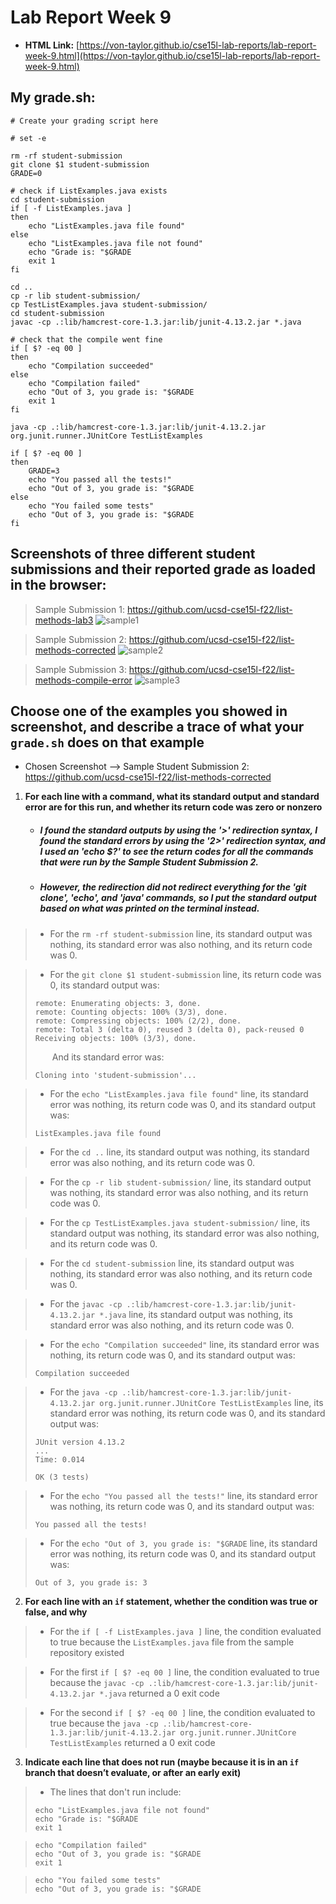 # Lab Report Week 9
- **HTML Link:** [https://von-taylor.github.io/cse15l-lab-reports/lab-report-week-9.html](https://von-taylor.github.io/cse15l-lab-reports/lab-report-week-9.html)

## **My grade.sh:**
```
# Create your grading script here

# set -e

rm -rf student-submission
git clone $1 student-submission
GRADE=0

# check if ListExamples.java exists
cd student-submission
if [ -f ListExamples.java ]
then
    echo "ListExamples.java file found"
else
    echo "ListExamples.java file not found"
    echo "Grade is: "$GRADE
    exit 1
fi

cd ..
cp -r lib student-submission/
cp TestListExamples.java student-submission/
cd student-submission
javac -cp .:lib/hamcrest-core-1.3.jar:lib/junit-4.13.2.jar *.java

# check that the compile went fine
if [ $? -eq 00 ]
then
    echo "Compilation succeeded"
else
    echo "Compilation failed"
    echo "Out of 3, you grade is: "$GRADE
    exit 1
fi

java -cp .:lib/hamcrest-core-1.3.jar:lib/junit-4.13.2.jar org.junit.runner.JUnitCore TestListExamples

if [ $? -eq 00 ]
then
    GRADE=3
    echo "You passed all the tests!"
    echo "Out of 3, you grade is: "$GRADE
else
    echo "You failed some tests"
    echo "Out of 3, you grade is: "$GRADE
fi
```

## **Screenshots of **three** different student submissions and their reported grade as loaded in the browser:**
> Sample Submission 1: https://github.com/ucsd-cse15l-f22/list-methods-lab3
> ![sample1](Week-9-Lab-Reports-Pics/sample1.jpg)

> Sample Submission 2: https://github.com/ucsd-cse15l-f22/list-methods-corrected
> ![sample2](Week-9-Lab-Reports-Pics/sample2.jpg)

> Sample Submission 3: https://github.com/ucsd-cse15l-f22/list-methods-compile-error
> ![sample3](Week-9-Lab-Reports-Pics/sample3.jpg)


## **Choose one of the examples you showed in screenshot, and describe a trace of what your `grade.sh` does on that example**
- Chosen Screenshot --> Sample Student Submission 2: https://github.com/ucsd-cse15l-f22/list-methods-corrected

1. **For each line with a command, what its standard output and standard error are for this run, and whether its return code was zero or nonzero**
    - ##### I found the standard outputs by using the '>' redirection syntax, I found the standard errors by using the '2>' redirection syntax, and I used an 'echo $?' to see the return codes for all the commands that were run by the Sample Student Submission 2.
    - ##### However, the redirection did not redirect everything for the 'git clone', 'echo', and 'java' commands, so I put the standard output based on what was printed on the terminal instead.

> - For the `rm -rf student-submission` line, its standard output was nothing, its standard error was also nothing, and its return code was 0.

> - For the `git clone $1 student-submission` line, its return code was 0, its standard output was: 
> ```
> remote: Enumerating objects: 3, done.
> remote: Counting objects: 100% (3/3), done.
> remote: Compressing objects: 100% (2/2), done.
> remote: Total 3 (delta 0), reused 3 (delta 0), pack-reused 0
> Receiving objects: 100% (3/3), done.
> ```
> &ensp;&thinsp; &ensp;&thinsp; And its standard error was:
> ```
> Cloning into 'student-submission'...
>  ```

> - For the `echo "ListExamples.java file found"` line, its standard error was nothing, its return code was 0, and its standard output was:
> ```
> ListExamples.java file found
> ```

> - For the `cd ..` line, its standard output was nothing, its standard error was also nothing, and its return code was 0.

> - For the `cp -r lib student-submission/` line, its standard output was nothing, its standard error was also nothing, and its return code was 0.

> - For the `cp TestListExamples.java student-submission/` line, its standard output was nothing, its standard error was also nothing, and its return code was 0.

> - For the `cd student-submission` line, its standard output was nothing, its standard error was also nothing, and its return code was 0.

> - For the `javac -cp .:lib/hamcrest-core-1.3.jar:lib/junit-4.13.2.jar *.java` line, its standard output was nothing, its standard error was also nothing, and its return code was 0.

> - For the `echo "Compilation succeeded"` line, its standard error was nothing, its return code was 0, and its standard output was:
> ```
> Compilation succeeded
> ```

> - For the `java -cp .:lib/hamcrest-core-1.3.jar:lib/junit-4.13.2.jar org.junit.runner.JUnitCore TestListExamples` line, its standard error was nothing, its return code was 0, and its standard output was:
> ```
> JUnit version 4.13.2
> ...
> Time: 0.014
> 
> OK (3 tests)
> ```

> - For the `echo "You passed all the tests!"` line, its standard error was nothing, its return code was 0, and its standard output was:
> ```
> You passed all the tests!
> ```

> - For the `echo "Out of 3, you grade is: "$GRADE` line, its standard error was nothing, its return code was 0, and its standard output was:
> ```
> Out of 3, you grade is: 3
> ```

2. **For each line with an `if` statement, whether the condition was true or false, and why**
> - For the `if [ -f ListExamples.java ]` line, the condition evaluated to true because the `ListExamples.java` file from the sample repository existed

> - For the first `if [ $? -eq 00 ]` line, the condition evaluated to true because the `javac -cp .:lib/hamcrest-core-1.3.jar:lib/junit-4.13.2.jar *.java` returned a 0 exit code

> - For the second `if [ $? -eq 00 ]` line, the condition evaluated to true because the `java -cp .:lib/hamcrest-core-1.3.jar:lib/junit-4.13.2.jar org.junit.runner.JUnitCore TestListExamples` returned a 0 exit code

3. **Indicate each line that does not run (maybe because it is in an `if` branch that doesn’t evaluate, or after an early exit)**
> - The lines that don't run include:
> ```
> echo "ListExamples.java file not found"
> echo "Grade is: "$GRADE
> exit 1
> ```

> ```
> echo "Compilation failed"
> echo "Out of 3, you grade is: "$GRADE
> exit 1
> ```

> ```
> echo "You failed some tests"
> echo "Out of 3, you grade is: "$GRADE
> ```
